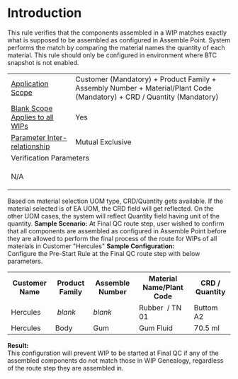 # Introduction

This rule verifies that the components assembled in a WIP matches exactly what is supposed to be assembled as configured in Assemble Point. System performs the match by comparing the material names the quantity of each material. This rule should only be configured in environment where BTC snapshot is not enabled.
<table class="wrapped confluenceTable"><colgroup><col /><col /></colgroup><tbody><tr><td class="highlight confluenceTd"><a href="http://usplnd0wiki01:8090/display/PB/Pre-Start+Rules#Pre-StartRules-ApplicationScope" rel="nofollow">Application Scope</a></td><td class="confluenceTd">Customer (Mandatory) + Product Family + Assembly Number + Material/Plant Code (Mandatory) + CRD / Quantity (Mandatory)</td></tr><tr><td class="highlight confluenceTd" colspan="1"><a href="http://usplnd0wiki01:8090/display/PB/Pre-Start+Rules#Pre-StartRules-BlankScope" rel="nofollow">Blank Scope Applies to all WIPs</a></td><td colspan="1" class="confluenceTd">Yes</td></tr><tr><td class="highlight confluenceTd"><a href="http://usplnd0wiki01:8090/display/PB/Pre-Start+Rules#Pre-StartRules-ParamRel" rel="nofollow">Parameter Inter-relationship</a></td><td class="confluenceTd">Mutual Exclusive</td></tr><tr><td class="highlight confluenceTd" colspan="2">Verification Parameters</td></tr><tr><td colspan="2" class="confluenceTd"><p>N/A</p></td></tr></tbody></table>

Based on material selection UOM type, CRD/Quantity gets available. If the material selected is of EA UOM, the CRD field will get reflected. On the other UOM cases, the system will reflect Quantity field having unit of the quantity.
**Sample Scenario:** 
At Final QC route step, user wished to confirm that all components are assembled as configured in Assemble Point before they are allowed to perform the final process of the route for WIPs of all materials in Customer "Hercules"
**Sample Configuration:**  
Configure the Pre-Start Rule at the Final QC route step with below parameters.<table class="wrapped confluenceTable"><colgroup><col /><col /><col /><col /><col /></colgroup><tbody><tr><th class="confluenceTh">Customer Name</th><th class="confluenceTh">Product Family</th><th class="confluenceTh">Assemble Number</th><th colspan="1" class="confluenceTh">Material Name/Plant Code</th><th colspan="1" class="confluenceTh">CRD / Quantity</th></tr><tr><td class="confluenceTd">Hercules</td><td class="confluenceTd"> <em>blank</em></td><td class="confluenceTd"><em>blank</em></td><td colspan="1" class="confluenceTd">Rubber  / TN 01</td><td colspan="1" class="confluenceTd">Buttom A2</td></tr><tr><td colspan="1" class="confluenceTd">Hercules</td><td colspan="1" class="confluenceTd">Body</td><td colspan="1" class="confluenceTd">Gum</td><td colspan="1" class="confluenceTd">Gum Fluid</td><td colspan="1" class="confluenceTd">70.5 ml</td></tr></tbody></table>

**Result:**  
This configuration will prevent WIP to be started at Final QC if any of the assembled components do not match those in WIP Genealogy, regardless of the route step they are assembled in.